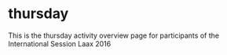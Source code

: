 # thursday
This is the thursday activity overview page for participants of the International Session Laax 2016
